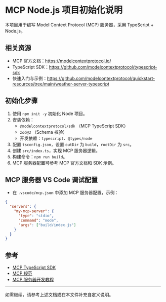 # MCP Node.js 项目初始化说明

本项目用于编写 Model Context Protocol (MCP) 服务器，采用 TypeScript + Node.js。

## 相关资源
- MCP 官方文档：https://modelcontextprotocol.io/
- TypeScript SDK：https://github.com/modelcontextprotocol/typescript-sdk
- 快速入门与示例：https://github.com/modelcontextprotocol/quickstart-resources/tree/main/weather-server-typescript

## 初始化步骤
1. 使用 `npm init -y` 初始化 Node 项目。
2. 安装依赖：
   - `@modelcontextprotocol/sdk` （MCP TypeScript SDK）
   - `zod@3` （Schema 校验）
   - 开发依赖：`typescript`、`@types/node`
3. 配置 `tsconfig.json`，设置 `outDir` 为 `build`，`rootDir` 为 `src`。
4. 创建 `src/index.ts`，实现 MCP 服务器逻辑。
5. 构建命令：`npm run build`。
6. MCP 服务器配置可参考 MCP 官方文档和 SDK 示例。

## MCP 服务器 VS Code 调试配置
- 在 `.vscode/mcp.json` 中添加 MCP 服务器配置，示例：
```json
{
  "servers": {
    "my-mcp-server": {
      "type": "stdio",
      "command": "node",
      "args": ["build/index.js"]
    }
  }
}
```

## 参考
- [MCP TypeScript SDK](https://github.com/modelcontextprotocol/typescript-sdk)
- [MCP 规范](https://spec.modelcontextprotocol.io/)
- [MCP 服务器开发教程](https://modelcontextprotocol.io/docs/develop/build-server)

---
如需继续，请参考上述文档或在本文件补充自定义说明。
